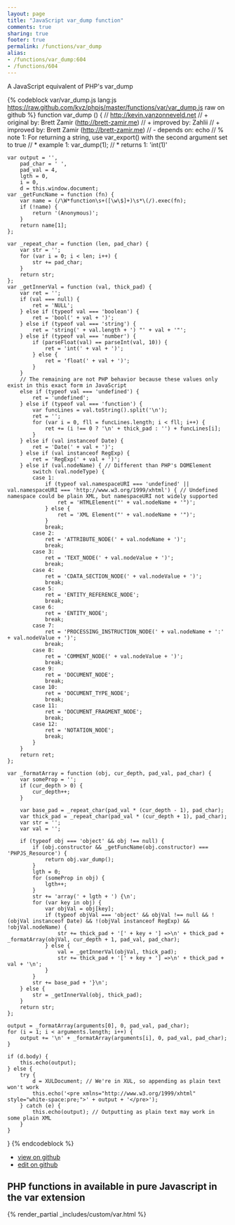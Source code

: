 ```yaml
---
layout: page
title: "JavaScript var_dump function"
comments: true
sharing: true
footer: true
permalink: /functions/var_dump
alias:
- /functions/var_dump:604
- /functions/604
---
```

<!-- Generated by Rakefile:build -->
A JavaScript equivalent of PHP's var_dump

{% codeblock var/var_dump.js lang:js https://raw.github.com/kvz/phpjs/master/functions/var/var_dump.js raw on github %}
function var_dump () {
    // http://kevin.vanzonneveld.net
    // +   original by: Brett Zamir (http://brett-zamir.me)
    // +   improved by: Zahlii
    // +   improved by: Brett Zamir (http://brett-zamir.me)
    // -    depends on: echo
    // %        note 1: For returning a string, use var_export() with the second argument set to true
    // *     example 1: var_dump(1);
    // *     returns 1: 'int(1)'

    var output = '',
        pad_char = ' ',
        pad_val = 4,
        lgth = 0,
        i = 0,
        d = this.window.document;
    var _getFuncName = function (fn) {
        var name = (/\W*function\s+([\w\$]+)\s*\(/).exec(fn);
        if (!name) {
            return '(Anonymous)';
        }
        return name[1];
    };

    var _repeat_char = function (len, pad_char) {
        var str = '';
        for (var i = 0; i < len; i++) {
            str += pad_char;
        }
        return str;
    };
    var _getInnerVal = function (val, thick_pad) {
        var ret = '';
        if (val === null) {
            ret = 'NULL';
        } else if (typeof val === 'boolean') {
            ret = 'bool(' + val + ')';
        } else if (typeof val === 'string') {
            ret = 'string(' + val.length + ') "' + val + '"';
        } else if (typeof val === 'number') {
            if (parseFloat(val) == parseInt(val, 10)) {
                ret = 'int(' + val + ')';
            } else {
                ret = 'float(' + val + ')';
            }
        }
        // The remaining are not PHP behavior because these values only exist in this exact form in JavaScript
        else if (typeof val === 'undefined') {
            ret = 'undefined';
        } else if (typeof val === 'function') {
            var funcLines = val.toString().split('\n');
            ret = '';
            for (var i = 0, fll = funcLines.length; i < fll; i++) {
                ret += (i !== 0 ? '\n' + thick_pad : '') + funcLines[i];
            }
        } else if (val instanceof Date) {
            ret = 'Date(' + val + ')';
        } else if (val instanceof RegExp) {
            ret = 'RegExp(' + val + ')';
        } else if (val.nodeName) { // Different than PHP's DOMElement
            switch (val.nodeType) {
            case 1:
                if (typeof val.namespaceURI === 'undefined' || val.namespaceURI === 'http://www.w3.org/1999/xhtml') { // Undefined namespace could be plain XML, but namespaceURI not widely supported
                    ret = 'HTMLElement("' + val.nodeName + '")';
                } else {
                    ret = 'XML Element("' + val.nodeName + '")';
                }
                break;
            case 2:
                ret = 'ATTRIBUTE_NODE(' + val.nodeName + ')';
                break;
            case 3:
                ret = 'TEXT_NODE(' + val.nodeValue + ')';
                break;
            case 4:
                ret = 'CDATA_SECTION_NODE(' + val.nodeValue + ')';
                break;
            case 5:
                ret = 'ENTITY_REFERENCE_NODE';
                break;
            case 6:
                ret = 'ENTITY_NODE';
                break;
            case 7:
                ret = 'PROCESSING_INSTRUCTION_NODE(' + val.nodeName + ':' + val.nodeValue + ')';
                break;
            case 8:
                ret = 'COMMENT_NODE(' + val.nodeValue + ')';
                break;
            case 9:
                ret = 'DOCUMENT_NODE';
                break;
            case 10:
                ret = 'DOCUMENT_TYPE_NODE';
                break;
            case 11:
                ret = 'DOCUMENT_FRAGMENT_NODE';
                break;
            case 12:
                ret = 'NOTATION_NODE';
                break;
            }
        }
        return ret;
    };

    var _formatArray = function (obj, cur_depth, pad_val, pad_char) {
        var someProp = '';
        if (cur_depth > 0) {
            cur_depth++;
        }

        var base_pad = _repeat_char(pad_val * (cur_depth - 1), pad_char);
        var thick_pad = _repeat_char(pad_val * (cur_depth + 1), pad_char);
        var str = '';
        var val = '';

        if (typeof obj === 'object' && obj !== null) {
            if (obj.constructor && _getFuncName(obj.constructor) === 'PHPJS_Resource') {
                return obj.var_dump();
            }
            lgth = 0;
            for (someProp in obj) {
                lgth++;
            }
            str += 'array(' + lgth + ') {\n';
            for (var key in obj) {
                var objVal = obj[key];
                if (typeof objVal === 'object' && objVal !== null && !(objVal instanceof Date) && !(objVal instanceof RegExp) && !objVal.nodeName) {
                    str += thick_pad + '[' + key + '] =>\n' + thick_pad + _formatArray(objVal, cur_depth + 1, pad_val, pad_char);
                } else {
                    val = _getInnerVal(objVal, thick_pad);
                    str += thick_pad + '[' + key + '] =>\n' + thick_pad + val + '\n';
                }
            }
            str += base_pad + '}\n';
        } else {
            str = _getInnerVal(obj, thick_pad);
        }
        return str;
    };

    output = _formatArray(arguments[0], 0, pad_val, pad_char);
    for (i = 1; i < arguments.length; i++) {
        output += '\n' + _formatArray(arguments[i], 0, pad_val, pad_char);
    }

    if (d.body) {
        this.echo(output);
    } else {
        try {
            d = XULDocument; // We're in XUL, so appending as plain text won't work
            this.echo('<pre xmlns="http://www.w3.org/1999/xhtml" style="white-space:pre;">' + output + '</pre>');
        } catch (e) {
            this.echo(output); // Outputting as plain text may work in some plain XML
        }
    }
}
{% endcodeblock %}

 - [view on github](https://github.com/kvz/phpjs/blob/master/functions/var/var_dump.js)
 - [edit on github](https://github.com/kvz/phpjs/edit/master/functions/var/var_dump.js)

## PHP functions in available in pure Javascript in the var extension
{% render_partial _includes/custom/var.html %}
